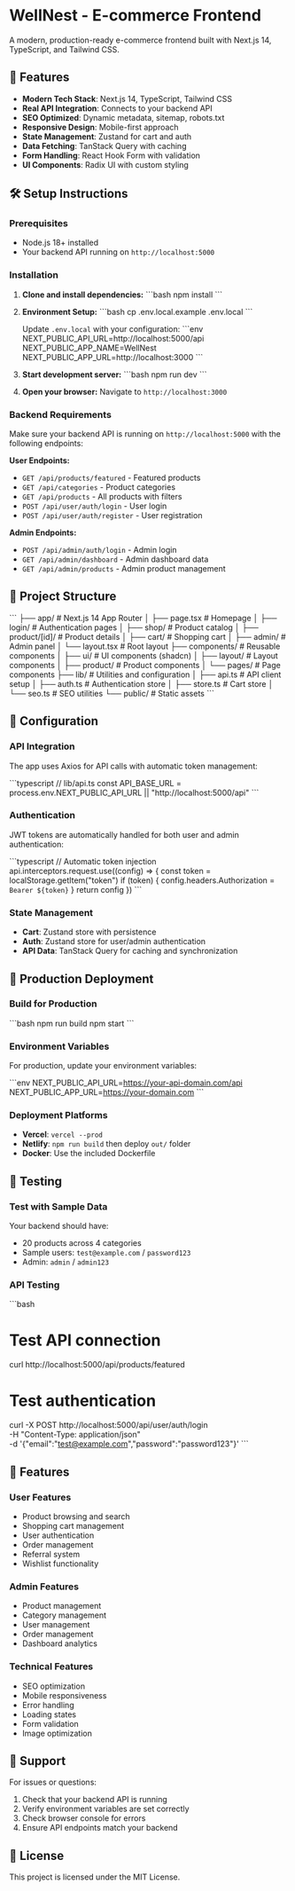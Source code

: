 # WellNest - E-commerce Frontend

A modern, production-ready e-commerce frontend built with Next.js 14, TypeScript, and Tailwind CSS.

## 🚀 Features

- **Modern Tech Stack**: Next.js 14, TypeScript, Tailwind CSS
- **Real API Integration**: Connects to your backend API
- **SEO Optimized**: Dynamic metadata, sitemap, robots.txt
- **Responsive Design**: Mobile-first approach
- **State Management**: Zustand for cart and auth
- **Data Fetching**: TanStack Query with caching
- **Form Handling**: React Hook Form with validation
- **UI Components**: Radix UI with custom styling

## 🛠️ Setup Instructions

### Prerequisites

- Node.js 18+ installed
- Your backend API running on `http://localhost:5000`

### Installation

1. **Clone and install dependencies:**
   \`\`\`bash
   npm install
   \`\`\`

2. **Environment Setup:**
   \`\`\`bash
   cp .env.local.example .env.local
   \`\`\`
   
   Update `.env.local` with your configuration:
   \`\`\`env
   NEXT_PUBLIC_API_URL=http://localhost:5000/api
   NEXT_PUBLIC_APP_NAME=WellNest
   NEXT_PUBLIC_APP_URL=http://localhost:3000
   \`\`\`

3. **Start development server:**
   \`\`\`bash
   npm run dev
   \`\`\`

4. **Open your browser:**
   Navigate to `http://localhost:3000`

### Backend Requirements

Make sure your backend API is running on `http://localhost:5000` with the following endpoints:

**User Endpoints:**
- `GET /api/products/featured` - Featured products
- `GET /api/categories` - Product categories
- `GET /api/products` - All products with filters
- `POST /api/user/auth/login` - User login
- `POST /api/user/auth/register` - User registration

**Admin Endpoints:**
- `POST /api/admin/auth/login` - Admin login
- `GET /api/admin/dashboard` - Admin dashboard data
- `GET /api/admin/products` - Admin product management

## 📁 Project Structure

\`\`\`
├── app/                    # Next.js 14 App Router
│   ├── page.tsx           # Homepage
│   ├── login/             # Authentication pages
│   ├── shop/              # Product catalog
│   ├── product/[id]/      # Product details
│   ├── cart/              # Shopping cart
│   ├── admin/             # Admin panel
│   └── layout.tsx         # Root layout
├── components/            # Reusable components
│   ├── ui/               # UI components (shadcn)
│   ├── layout/           # Layout components
│   ├── product/          # Product components
│   └── pages/            # Page components
├── lib/                  # Utilities and configuration
│   ├── api.ts           # API client setup
│   ├── auth.ts          # Authentication store
│   ├── store.ts         # Cart store
│   └── seo.ts           # SEO utilities
└── public/              # Static assets
\`\`\`

## 🔧 Configuration

### API Integration

The app uses Axios for API calls with automatic token management:

\`\`\`typescript
// lib/api.ts
const API_BASE_URL = process.env.NEXT_PUBLIC_API_URL || "http://localhost:5000/api"
\`\`\`

### Authentication

JWT tokens are automatically handled for both user and admin authentication:

\`\`\`typescript
// Automatic token injection
api.interceptors.request.use((config) => {
  const token = localStorage.getItem("token")
  if (token) {
    config.headers.Authorization = `Bearer ${token}`
  }
  return config
})
\`\`\`

### State Management

- **Cart**: Zustand store with persistence
- **Auth**: Zustand store for user/admin authentication
- **API Data**: TanStack Query for caching and synchronization

## 🎯 Production Deployment

### Build for Production

\`\`\`bash
npm run build
npm start
\`\`\`

### Environment Variables

For production, update your environment variables:

\`\`\`env
NEXT_PUBLIC_API_URL=https://your-api-domain.com/api
NEXT_PUBLIC_APP_URL=https://your-domain.com
\`\`\`

### Deployment Platforms

- **Vercel**: `vercel --prod`
- **Netlify**: `npm run build` then deploy `out/` folder
- **Docker**: Use the included Dockerfile

## 🧪 Testing

### Test with Sample Data

Your backend should have:
- 20 products across 4 categories
- Sample users: `test@example.com` / `password123`
- Admin: `admin` / `admin123`

### API Testing

\`\`\`bash
# Test API connection
curl http://localhost:5000/api/products/featured

# Test authentication
curl -X POST http://localhost:5000/api/user/auth/login \
  -H "Content-Type: application/json" \
  -d '{"email":"test@example.com","password":"password123"}'
\`\`\`

## 📱 Features

### User Features
- Product browsing and search
- Shopping cart management
- User authentication
- Order management
- Referral system
- Wishlist functionality

### Admin Features
- Product management
- Category management
- User management
- Order management
- Dashboard analytics

### Technical Features
- SEO optimization
- Mobile responsiveness
- Error handling
- Loading states
- Form validation
- Image optimization

## 🤝 Support

For issues or questions:
1. Check that your backend API is running
2. Verify environment variables are set correctly
3. Check browser console for errors
4. Ensure API endpoints match your backend

## 📄 License

This project is licensed under the MIT License.
